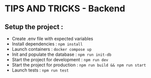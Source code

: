# TIPS AND TRICKS - Backend

## Setup the project :

- Create .env file with expected variables
- Install dependencies : ``npm install``
- Launch containers : ``docker compose up``
- Init and populate the database : ``npm run init-db``
- Start the project for development : ``npm run dev``
- Start the project for production : ``npm run build && npm run start``
- Launch tests : ``npm run test``


